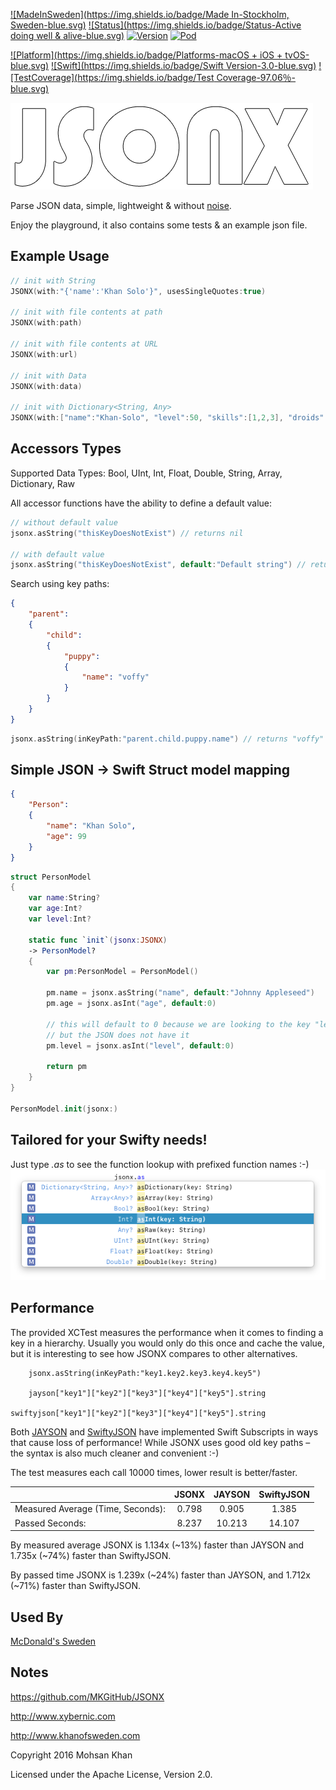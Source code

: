 [![MadeInSweden](https://img.shields.io/badge/Made In-Stockholm, Sweden-blue.svg)](https://en.wikipedia.org/wiki/Stockholm)
[![Status](https://img.shields.io/badge/Status-Active doing well & alive-blue.svg)](https://github.com/MKGitHub/JSONX)
[![Version](https://img.shields.io/badge/Version-1.0.0-blue.svg)](https://github.com/MKGitHub/JSONX)
[![Pod](https://img.shields.io/badge/pod-1.0.0-blue.svg)](https://github.com/MKGitHub/JSONX)

[![Platform](https://img.shields.io/badge/Platforms-macOS + iOS + tvOS-blue.svg)](https://github.com/MKGitHub/JSONX)
[![Swift](https://img.shields.io/badge/Swift Version-3.0-blue.svg)](https://github.com/MKGitHub/JSONX)
[![TestCoverage](https://img.shields.io/badge/Test Coverage-97.06％-blue.svg)](https://github.com/MKGitHub/JSONX)


![JSONX Logo](https://raw.githubusercontent.com/MKGitHub/JSONX/master/Banner.png)

Parse JSON data, simple, lightweight & without [noise](https://github.com/SwiftyJSON/SwiftyJSON/issues).

Enjoy the playground, it also contains some tests & an example json file.


Example Usage
------
```swift
// init with String
JSONX(with:"{'name':'Khan Solo'}", usesSingleQuotes:true)

// init with file contents at path
JSONX(with:path)

// init with file contents at URL
JSONX(with:url)

// init with Data
JSONX(with:data)

// init with Dictionary<String, Any>
JSONX(with:["name":"Khan-Solo", "level":50, "skills":[1,2,3], "droids":["shiny":9]])
```


Accessors Types
------
Supported Data Types: Bool, UInt, Int, Float, Double, String, Array, Dictionary, Raw

All accessor functions have the ability to define a default value:
```swift
// without default value
jsonx.asString("thisKeyDoesNotExist") // returns nil

// with default value
jsonx.asString("thisKeyDoesNotExist", default:"Default string") // returns "Default string"
```

Search using key paths:
```json
{
    "parent":
    {
        "child":
        {
            "puppy":
            {
                "name": "voffy"
            }
        }
    }
}
```
```swift
jsonx.asString(inKeyPath:"parent.child.puppy.name") // returns "voffy"
```

Simple JSON -> Swift Struct model mapping
------
```json
{
    "Person":
    {
        "name": "Khan Solo",
        "age": 99
    }
}
```
```swift
struct PersonModel
{
    var name:String?
    var age:Int?
    var level:Int?

    static func `init`(jsonx:JSONX)
    -> PersonModel?
    {
        var pm:PersonModel = PersonModel()

        pm.name = jsonx.asString("name", default:"Johnny Appleseed")
        pm.age = jsonx.asInt("age", default:0)

        // this will default to 0 because we are looking to the key "level"
        // but the JSON does not have it
        pm.level = jsonx.asInt("level", default:0)

        return pm
    }
}

PersonModel.init(jsonx:)
```

Tailored for your Swifty needs!
------
Just type *.as* to see the function lookup with prefixed function names :-)
![asLookup](https://raw.githubusercontent.com/MKGitHub/JSONX/master/asLookup.png)


Performance
------
The provided XCTest measures the performance when it comes to finding a key in a hierarchy. Usually you would only do this once and cache the value, but it is interesting to see how JSONX compares to other alternatives.

```text
    jsonx.asString(inKeyPath:"key1.key2.key3.key4.key5")

    jayson["key1"]["key2"]["key3"]["key4"]["key5"].string

swiftyjson["key1"]["key2"]["key3"]["key4"]["key5"].string
```

Both [JAYSON](https://github.com/muukii/JAYSON) and [SwiftyJSON](https://github.com/SwiftyJSON/SwiftyJSON) have implemented Swift Subscripts in ways that cause loss of performance! While JSONX uses good old key paths – the syntax is also much cleaner and convenient :-)

The test measures each call 10000 times, lower result is better/faster.

|                                   | JSONX | JAYSON | SwiftyJSON |
|-----------------------------------|:-----:|:------:|:----------:|
| Measured Average (Time, Seconds): | 0.798 | 0.905  | 1.385      |
|                   Passed Seconds: | 8.237 | 10.213 | 14.107     |

By measured average JSONX is 1.134x (~13%) faster than JAYSON and 1.735x (~74%) faster than SwiftyJSON.

By passed time JSONX is 1.239x (~24%) faster than JAYSON, and 1.712x (~71%) faster than SwiftyJSON.


Used By
------
[McDonald's Sweden](https://itunes.apple.com/se/app/mcdonalds-sverige/id322810359?mt=8)


Notes
------
   https://github.com/MKGitHub/JSONX

   http://www.xybernic.com

   http://www.khanofsweden.com

   Copyright 2016 Mohsan Khan

   Licensed under the Apache License, Version 2.0.

